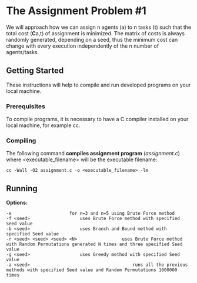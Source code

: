 
# The Assignment Problem #1

We will approach how we can assign n agents (a) to n tasks (t) such that the total cost (**C**a,t) of assignment is minimized. The matrix of costs is always randomly generated, depending on a seed, thus the minimum cost can change with every execution independently of the n number of agents/tasks.

##  Getting Started
These instructions will help to compile and run developed programs on your local machine.

### Prerequisites
To compile programs, it is necessary to have a C compiler installed on your local machine, for example cc. 

### Compiling
The following command **compiles assignment program** (*assignment.c*) where <executable_filename>  will be the executable filename: 

```
cc -Wall -O2 assignment.c -o <executable_filename> -lm
```

## Running

**Options:**
```
-e				  		for n=3 and n=5 using Brute Force method
-f <seed>					uses Brute Force method with specified Seed value
-b <seed>					uses Branch and Bound method with specified Seed value
-r <seed> <seed> <seed> <N>	                uses Brute Force method with Random Permutations generated N times and three specified Seed value
-g <seed> 					uses Greedy method with specified Seed value
-a <seed>                                       runs all the previous methods with specified Seed value and Random Permutations 1000000 times
```


